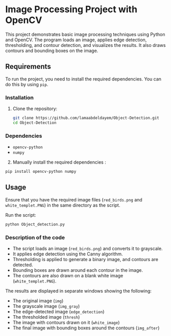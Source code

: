 
# Image Processing Project with OpenCV

This project demonstrates basic image processing techniques using Python and OpenCV. The program loads an image, applies edge detection, thresholding, and contour detection, and visualizes the results. It also draws contours and bounding boxes on the image.

## Requirements

To run the project, you need to install the required dependencies. You can do this by using `pip`.

### Installation

1. Clone the repository:
   ```bash
   git clone https://github.com/lamaabdeldayem/Object-Detection.git
   cd Object-Detection
   ```

### Dependencies

- `opencv-python`
- `numpy`

2. Manually install the required dependencies :
```bash
pip install opencv-python numpy
```

## Usage

Ensure that you have the required image files (`red_birds.png` and `white_templet.PNG`) in the same directory as the script.

Run the script:

```bash
python Object_detection.py
```

### Description of the code

- The script loads an image (`red_birds.png`) and converts it to grayscale.
- It applies edge detection using the Canny algorithm.
- Thresholding is applied to generate a binary image, and contours are detected.
- Bounding boxes are drawn around each contour in the image.
- The contours are also drawn on a blank white image (`white_templet.PNG`).

The results are displayed in separate windows showing the following:
- The original image (`img`)
- The grayscale image (`img_gray`)
- The edge-detected image (`edge_detection`)
- The thresholded image (`thresh`)
- The image with contours drawn on it (`white_image`)
- The final image with bounding boxes around the contours (`img_after`)

